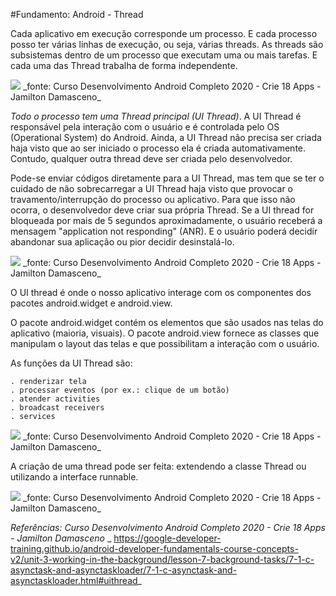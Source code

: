 #Fundamento: Android - Thread

Cada aplicativo em execução corresponde um processo. E cada processo posso ter várias linhas de execução, ou seja, várias threads.
As threads são subsistemas dentro de um processo que executam uma ou mais tarefas. E cada uma das Thread trabalha de forma independente.

<image src="https://github.com/shnonomura/diarioProgramacao/blob/master/Android/processo_e_thread.jpg">
_fonte: Curso Desenvolvimento Android Completo 2020 - Crie 18 Apps - Jamilton Damasceno_

*Todo o processo tem uma Thread principal (UI Thread)*. A UI Thread é responsável pela interação com o usuário e é controlada pelo OS (Operational System) do Android. Ainda, a UI Thread não precisa ser criada haja visto que ao ser iniciado o processo ela é criada automativamente. Contudo, qualquer outra thread deve ser criada pelo desenvolvedor.

Pode-se enviar códigos diretamente para a UI Thread, mas tem que se ter o cuidado de não sobrecarregar a UI Thread haja visto que provocar o travamento/interrupção do processo ou aplicativo. Para que isso não ocorra, o desenvolvedor deve criar sua própria Thread. Se a UI thread for bloqueada por mais de 5 segundos aproximadamente, o usuário receberá a mensagem  "application not responding" (ANR). E o usuário poderá decidir abandonar sua aplicação ou pior decidir desinstalá-lo.

<image src="https://github.com/shnonomura/diarioProgramacao/blob/master/Android/thread.jpg">
_fonte: Curso Desenvolvimento Android Completo 2020 - Crie 18 Apps - Jamilton Damasceno_

O UI thread é onde o nosso aplicativo interage com os componentes dos pacotes android.widget e android.view.

O pacote android.widget contém os elementos que são usados nas telas do aplicativo (maioria, visuais).
O pacote android.view fornece as classes que manipulam o layout das telas e que possibilitam a interação com o usuário.


As funções da UI Thread são:

	. renderizar tela
	. processar eventos (por ex.: clique de um botão)
	. atender activities
	. broadcast receivers
	. services
	
<image src="https://github.com/shnonomura/diarioProgramacao/blob/master/Android/funcoes_da_UI_Thread.jpg">
_fonte: Curso Desenvolvimento Android Completo 2020 - Crie 18 Apps - Jamilton Damasceno_

A criação de uma thread pode ser feita: extendendo a classe Thread ou utilizando a interface runnable.
 
<image src="https://github.com/shnonomura/diarioProgramacao/blob/master/Android/como_criar_uma_Thread.jpg">
_fonte: Curso Desenvolvimento Android Completo 2020 - Crie 18 Apps - Jamilton Damasceno_

_Referências: Curso Desenvolvimento Android Completo 2020 - Crie 18 Apps - Jamilton Damasceno_
_ https://google-developer-training.github.io/android-developer-fundamentals-course-concepts-v2/unit-3-working-in-the-background/lesson-7-background-tasks/7-1-c-asynctask-and-asynctaskloader/7-1-c-asynctask-and-asynctaskloader.html#uithread_